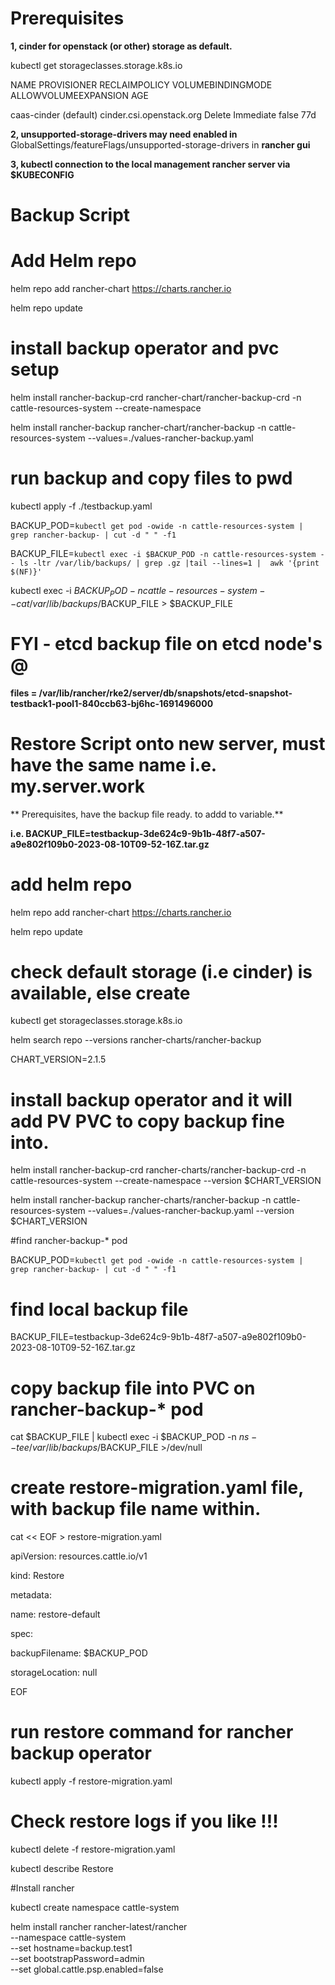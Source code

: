 
 
# Prerequisites
**1, cinder for openstack (or other) storage as default.**

kubectl get storageclasses.storage.k8s.io

NAME                    PROVISIONER                RECLAIMPOLICY   VOLUMEBINDINGMODE   ALLOWVOLUMEEXPANSION   AGE

caas-cinder (default)   cinder.csi.openstack.org   Delete          Immediate           false                  77d

**2, unsupported-storage-drivers may need enabled in**  GlobalSettings/featureFlags/unsupported-storage-drivers in **rancher gui**

**3, kubectl connection to the local management rancher server via $KUBECONFIG**
 
# Backup Script

# Add Helm repo

helm repo add rancher-chart https://charts.rancher.io

helm repo update

# install backup operator and pvc setup

helm install rancher-backup-crd rancher-chart/rancher-backup-crd -n cattle-resources-system --create-namespace

helm install rancher-backup rancher-chart/rancher-backup -n cattle-resources-system  --values=./values-rancher-backup.yaml

# run backup and copy files to pwd 

kubectl apply -f ./testbackup.yaml

BACKUP_POD=`kubectl get pod -owide -n cattle-resources-system | grep rancher-backup- | cut -d " " -f1`

BACKUP_FILE=`kubectl exec -i $BACKUP_POD -n cattle-resources-system -- ls -ltr /var/lib/backups/ | grep .gz |tail --lines=1 |  awk '{print $(NF)}'`

kubectl exec -i $BACKUP_POD -n cattle-resources-system -- cat /var/lib/backups/$BACKUP_FILE >  $BACKUP_FILE

# FYI - etcd backup file  on etcd node's @

**files  = /var/lib/rancher/rke2/server/db/snapshots/etcd-snapshot-testback1-pool1-840ccb63-bj6hc-1691496000**
 
# Restore Script onto new server, must have the same name  i.e.  my.server.work

** Prerequisites, have the backup file ready. to addd to variable.**

**i.e. BACKUP_FILE=testbackup-3de624c9-9b1b-48f7-a507-a9e802f109b0-2023-08-10T09-52-16Z.tar.gz**

# add helm repo

helm repo add rancher-chart https://charts.rancher.io

helm repo update

# check default storage (i.e cinder) is available, else create

kubectl get storageclasses.storage.k8s.io 

helm search repo --versions rancher-charts/rancher-backup

CHART_VERSION=2.1.5

# install backup operator and it will add PV PVC to copy backup fine into.

helm install rancher-backup-crd rancher-charts/rancher-backup-crd -n cattle-resources-system --create-namespace --version $CHART_VERSION

helm install rancher-backup rancher-charts/rancher-backup -n cattle-resources-system --values=./values-rancher-backup.yaml  --version $CHART_VERSION

#find rancher-backup-*  pod 

BACKUP_POD=`kubectl get pod -owide -n cattle-resources-system | grep rancher-backup- | cut -d " " -f1`

# find local backup file

BACKUP_FILE=testbackup-3de624c9-9b1b-48f7-a507-a9e802f109b0-2023-08-10T09-52-16Z.tar.gz

# copy backup file into PVC on rancher-backup-*  pod 

cat $BACKUP_FILE | kubectl exec -i $BACKUP_POD -n $ns -- tee /var/lib/backups/$BACKUP_FILE >/dev/null

# create restore-migration.yaml file, with backup file name within.

cat << EOF > restore-migration.yaml

apiVersion: resources.cattle.io/v1

kind: Restore

metadata:

  name: restore-default
  
spec:

  backupFilename: $BACKUP_POD 
  
  storageLocation: null
  
EOF

# run restore command for rancher backup operator

kubectl apply -f restore-migration.yaml

# Check restore logs if you like !!!

kubectl delete -f restore-migration.yaml

kubectl describe Restore

#Install rancher

kubectl create namespace cattle-system

helm install rancher rancher-latest/rancher \
  --namespace cattle-system \
  --set hostname=backup.test1 \
  --set bootstrapPassword=admin \
  --set global.cattle.psp.enabled=false

